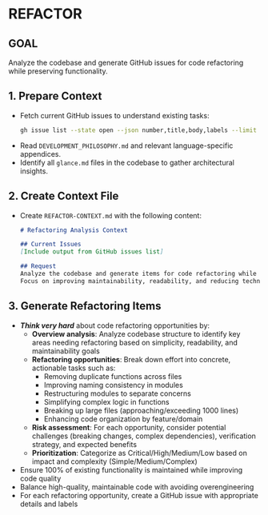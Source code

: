 # REFACTOR

## GOAL
Analyze the codebase and generate GitHub issues for code refactoring while preserving functionality.

## 1. Prepare Context
- Fetch current GitHub issues to understand existing tasks:
  ```bash
  gh issue list --state open --json number,title,body,labels --limit 100
  ```
- Read `DEVELOPMENT_PHILOSOPHY.md` and relevant language-specific appendices.
- Identify all `glance.md` files in the codebase to gather architectural insights.

## 2. Create Context File
- Create `REFACTOR-CONTEXT.md` with the following content:
  ```markdown
  # Refactoring Analysis Context

  ## Current Issues
  [Include output from GitHub issues list]

  ## Request
  Analyze the codebase and generate items for code refactoring while preserving functionality.
  Focus on improving maintainability, readability, and reducing technical debt.
  ```

## 3. Generate Refactoring Items
- ***Think very hard*** about code refactoring opportunities by:
  - **Overview analysis**: Analyze codebase structure to identify key areas needing refactoring based on simplicity, readability, and maintainability goals
  - **Refactoring opportunities**: Break down effort into concrete, actionable tasks such as:
    - Removing duplicate functions across files
    - Improving naming consistency in modules
    - Restructuring modules to separate concerns
    - Simplifying complex logic in functions
    - Breaking up large files (approaching/exceeding 1000 lines)
    - Enhancing code organization by feature/domain
  - **Risk assessment**: For each opportunity, consider potential challenges (breaking changes, complex dependencies), verification strategy, and expected benefits
  - **Prioritization**: Categorize as Critical/High/Medium/Low based on impact and complexity (Simple/Medium/Complex)
- Ensure 100% of existing functionality is maintained while improving code quality
- Balance high-quality, maintainable code with avoiding overengineering
- For each refactoring opportunity, create a GitHub issue with appropriate details and labels
